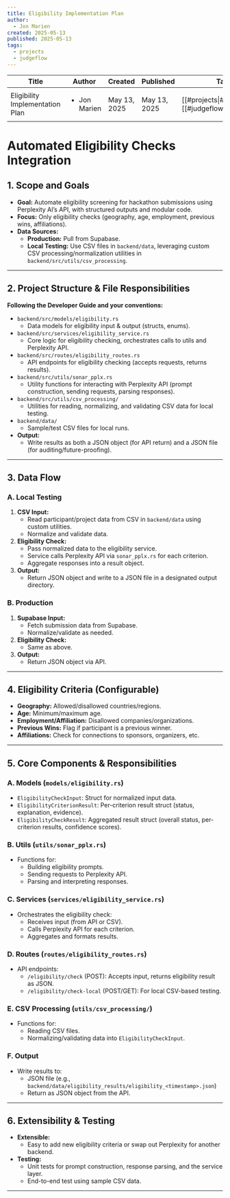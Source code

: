 ```yaml
---
title: Eligibility Implementation Plan
author:
  - Jon Marien
created: 2025-05-13
published: 2025-05-13
tags:
  - projects
  - judgeflow
---
```


| Title                           | Author                       | Created      | Published    | Tags                                                 |
| ------------------------------- | ---------------------------- | ------------ | ------------ | ---------------------------------------------------- |
| Eligibility Implementation Plan | <ul><li>Jon Marien</li></ul> | May 13, 2025 | May 13, 2025 | [[#projects\|#projects]], [[#judgeflow\|#judgeflow]] |

# Automated Eligibility Checks Integration

## 1. Scope and Goals

- **Goal:** Automate eligibility screening for hackathon submissions using Perplexity AI’s API, with structured outputs and modular code.
- **Focus:** Only eligibility checks (geography, age, employment, previous wins, affiliations).
- **Data Sources:**  
  - **Production:** Pull from Supabase.  
  - **Local Testing:** Use CSV files in `backend/data`, leveraging custom CSV processing/normalization utilities in `backend/src/utils/csv_processing`.

---

## 2. Project Structure & File Responsibilities

**Following the Developer Guide and your conventions:**

- `backend/src/models/eligibility.rs`  
  - Data models for eligibility input & output (structs, enums).
- `backend/src/services/eligibility_service.rs`  
  - Core logic for eligibility checking, orchestrates calls to utils and Perplexity API.
- `backend/src/routes/eligibility_routes.rs`  
  - API endpoints for eligibility checking (accepts requests, returns results).
- `backend/src/utils/sonar_pplx.rs`  
  - Utility functions for interacting with Perplexity API (prompt construction, sending requests, parsing responses).
- `backend/src/utils/csv_processing/`  
  - Utilities for reading, normalizing, and validating CSV data for local testing.
- `backend/data/`  
  - Sample/test CSV files for local runs.
- **Output:**  
  - Write results as both a JSON object (for API return) and a JSON file (for auditing/future-proofing).

---

## 3. Data Flow

### A. Local Testing

1. **CSV Input:**  
   - Read participant/project data from CSV in `backend/data` using custom utilities.
   - Normalize and validate data.
2. **Eligibility Check:**  
   - Pass normalized data to the eligibility service.
   - Service calls Perplexity API via `sonar_pplx.rs` for each criterion.
   - Aggregate responses into a result object.
3. **Output:**  
   - Return JSON object and write to a JSON file in a designated output directory.

### B. Production

1. **Supabase Input:**  
   - Fetch submission data from Supabase.
   - Normalize/validate as needed.
2. **Eligibility Check:**  
   - Same as above.
3. **Output:**  
   - Return JSON object via API.

---

## 4. Eligibility Criteria (Configurable)

- **Geography:** Allowed/disallowed countries/regions.
- **Age:** Minimum/maximum age.
- **Employment/Affiliation:** Disallowed companies/organizations.
- **Previous Wins:** Flag if participant is a previous winner.
- **Affiliations:** Check for connections to sponsors, organizers, etc.

---

## 5. Core Components & Responsibilities

### A. Models (`models/eligibility.rs`)

- `EligibilityCheckInput`: Struct for normalized input data.
- `EligibilityCriterionResult`: Per-criterion result struct (status, explanation, evidence).
- `EligibilityCheckResult`: Aggregated result struct (overall status, per-criterion results, confidence scores).

### B. Utils (`utils/sonar_pplx.rs`)

- Functions for:
  - Building eligibility prompts.
  - Sending requests to Perplexity API.
  - Parsing and interpreting responses.

### C. Services (`services/eligibility_service.rs`)

- Orchestrates the eligibility check:
  - Receives input (from API or CSV).
  - Calls Perplexity API for each criterion.
  - Aggregates and formats results.

### D. Routes (`routes/eligibility_routes.rs`)

- API endpoints:
  - `/eligibility/check` (POST): Accepts input, returns eligibility result as JSON.
  - `/eligibility/check-local` (POST/GET): For local CSV-based testing.

### E. CSV Processing (`utils/csv_processing/`)

- Functions for:
  - Reading CSV files.
  - Normalizing/validating data into `EligibilityCheckInput`.

### F. Output

- Write results to:
  - JSON file (e.g., `backend/data/eligibility_results/eligibility_<timestamp>.json`)
  - Return as JSON object from the API.

---

## 6. Extensibility & Testing

- **Extensible:**  
  - Easy to add new eligibility criteria or swap out Perplexity for another backend.
- **Testing:**  
  - Unit tests for prompt construction, response parsing, and the service layer.
  - End-to-end test using sample CSV data.

---

